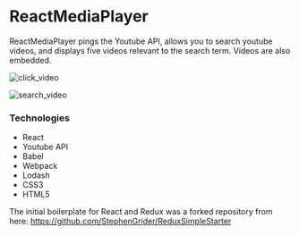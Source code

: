 # ReactMediaPlayer

ReactMediaPlayer pings the Youtube API, allows you to search youtube videos, and displays five videos relevant to the search term. Videos are also embedded.


![click_video](/assets/video-click-example.gif)

![search_video](/assets/search-example-gif.gif)

### Technologies
- React
- Youtube API
- Babel
- Webpack
- Lodash
- CSS3
- HTML5

The initial boilerplate for React and Redux was a forked repository from here: https://github.com/StephenGrider/ReduxSimpleStarter
